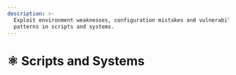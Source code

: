 ```yaml
---
description: >-
  Exploit environment weaknesses, configuration mistakes and vulnerability
  patterns in scripts and systems.
---
```


# ⚛️ Scripts and Systems

